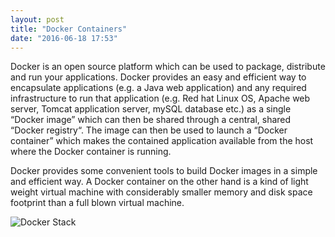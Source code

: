 ```yaml
---
layout: post
title: "Docker Containers"
date: "2016-06-18 17:53"
---
```


Docker is an open source platform which can be used to package, distribute and run your applications. Docker provides an easy and efficient way to encapsulate applications (e.g. a Java web application) and any required infrastructure to run that application (e.g. Red hat Linux OS, Apache web server, Tomcat application server, mySQL database etc.) as a single “Docker image” which can then be shared through a central, shared “Docker registry“. The image can then be used to launch a “Docker container” which makes the contained application available from the host where the Docker container is running.

Docker provides some convenient tools to build Docker images in a simple and efficient way. A Docker container on the other hand is a kind of light weight virtual machine with considerably smaller memory and disk space footprint than a full blown virtual machine.

![Docker Stack]({{site.url}}images/2016/06/docker.png)
